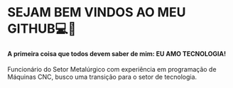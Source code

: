 # SEJAM BEM VINDOS AO MEU GITHUB💻🚀

#### A primeira coisa que todos devem saber de mim: EU AMO TECNOLOGIA!
Funcionário do Setor Metalúrgico com experiência em programação de Máquinas CNC, busco uma transição para o setor de tecnologia.